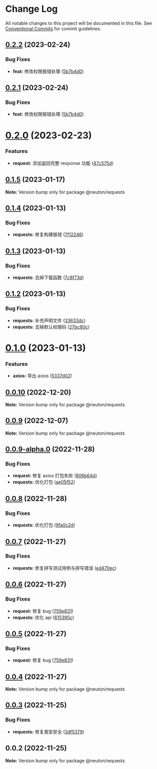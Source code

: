 # Change Log

All notable changes to this project will be documented in this file.
See [Conventional Commits](https://conventionalcommits.org) for commit guidelines.

## [0.2.2](https://gitee.com/ningdongyiliao/neuton-toolkit/compare/@neuton/requests@0.2.0...@neuton/requests@0.2.2) (2023-02-24)

### Bug Fixes

- **feat:** 修改权限报错处理 ([5b7b4d0](https://gitee.com/ningdongyiliao/neuton-toolkit/commits/5b7b4d0d5a1a6406705a39d2637e88ae9ce9b1eb))

## [0.2.1](https://gitee.com/ningdongyiliao/neuton-toolkit/compare/@neuton/requests@0.2.0...@neuton/requests@0.2.1) (2023-02-24)

### Bug Fixes

- **feat:** 修改权限报错处理 ([5b7b4d0](https://gitee.com/ningdongyiliao/neuton-toolkit/commits/5b7b4d0d5a1a6406705a39d2637e88ae9ce9b1eb))

# [0.2.0](https://gitee.com/ningdongyiliao/neuton-toolkit/compare/@neuton/requests@0.1.5...@neuton/requests@0.2.0) (2023-02-23)

### Features

- **request:** 添加返回完整 response 功能 ([47c575d](https://gitee.com/ningdongyiliao/neuton-toolkit/commits/47c575d5557b0df0dcf0fd065088871e10309797))

## [0.1.5](https://gitee.com/ningdongyiliao/neuton-toolkit/compare/@neuton/requests@0.1.4...@neuton/requests@0.1.5) (2023-01-17)

**Note:** Version bump only for package @neuton/requests

## [0.1.4](https://gitee.com/ningdongyiliao/neuton-toolkit/compare/@neuton/requests@0.1.3...@neuton/requests@0.1.4) (2023-01-13)

### Bug Fixes

- **requests:** 修复构建报错 ([7f12246](https://gitee.com/ningdongyiliao/neuton-toolkit/commits/7f122466004f4485022f2d61ffe6a64e7b096f1e))

## [0.1.3](https://gitee.com/ningdongyiliao/neuton-toolkit/compare/@neuton/requests@0.1.2...@neuton/requests@0.1.3) (2023-01-13)

### Bug Fixes

- **requests:** 去掉下载函数 ([7c8f73d](https://gitee.com/ningdongyiliao/neuton-toolkit/commits/7c8f73d579277955688d9a622e07be36b122de69))

## [0.1.2](https://gitee.com/ningdongyiliao/neuton-toolkit/compare/@neuton/requests@0.1.0...@neuton/requests@0.1.2) (2023-01-13)

### Bug Fixes

- **requests:** 补充声明文件 ([33633dc](https://gitee.com/ningdongyiliao/neuton-toolkit/commits/33633dc162f40e7bbc29ea7750fde8bbaaa81c0f))
- **requests:** 去掉默认权限码 ([27bc80c](https://gitee.com/ningdongyiliao/neuton-toolkit/commits/27bc80ced3416058f39a8150ba148a4c0251d876))

# [0.1.0](https://gitee.com/ningdongyiliao/neuton-toolkit/compare/@neuton/requests@0.0.10...@neuton/requests@0.1.0) (2023-01-13)

### Features

- **axios:** 导出 axios ([5337d02](https://gitee.com/ningdongyiliao/neuton-toolkit/commits/5337d02095f27bfda16ce4833f5d93081dad538c))

## [0.0.10](https://gitee.com/ningdongyiliao/neuton-toolkit/compare/@neuton/requests@0.0.9...@neuton/requests@0.0.10) (2022-12-20)

**Note:** Version bump only for package @neuton/requests

## [0.0.9](https://gitee.com/ningdongyiliao/neuton-toolkit/compare/@neuton/requests@0.0.9-alpha.0...@neuton/requests@0.0.9) (2022-12-07)

**Note:** Version bump only for package @neuton/requests

## [0.0.9-alpha.0](https://gitee.com/ningdongyiliao/neuton-toolkit/compare/@neuton/requests@0.0.8...@neuton/requests@0.0.9-alpha.0) (2022-11-28)

### Bug Fixes

- **request:** 修复 axios 打包失败 ([806b64d](https://gitee.com/ningdongyiliao/neuton-toolkit/commits/806b64db9ea2b0ca744a8e6f8a324546fd202d50))
- **requests:** 优化打包 ([ae05f52](https://gitee.com/ningdongyiliao/neuton-toolkit/commits/ae05f526fa838ee4133881ef56e0fa5fbc82ed5d))

## [0.0.8](https://gitee.com/ningdongyiliao/neuton-toolkit/compare/@neuton/requests@0.0.7...@neuton/requests@0.0.8) (2022-11-28)

### Bug Fixes

- **requests:** 优化打包 ([9fa0c2d](https://gitee.com/ningdongyiliao/neuton-toolkit/commits/9fa0c2d06d8dd7ef69d992927a5f1309f7112dae))

## [0.0.7](https://gitee.com/ningdongyiliao/neuton-toolkit/compare/@neuton/requests@0.0.6...@neuton/requests@0.0.7) (2022-11-27)

### Bug Fixes

- **requests:** 修复拼写测试用例与拼写错误 ([ed470ec](https://gitee.com/ningdongyiliao/neuton-toolkit/commits/ed470ecdc18fc4d282f6754a4e75e50b036541c2))

## [0.0.6](https://gitee.com/ningdongyiliao/neuton-toolkit/compare/@neuton/requests@0.0.4...@neuton/requests@0.0.6) (2022-11-27)

### Bug Fixes

- **request:** 修复 bug ([759e831](https://gitee.com/ningdongyiliao/neuton-toolkit/commits/759e8310020cebcd83eb6acf6139fbe099ed06c8))
- **requests:** 优化 api ([615395c](https://gitee.com/ningdongyiliao/neuton-toolkit/commits/615395c44696ea69c9dca589476161d03bfbed55))

## [0.0.5](https://gitee.com/ningdongyiliao/neuton-toolkit/compare/@neuton/requests@0.0.4...@neuton/requests@0.0.5) (2022-11-27)

### Bug Fixes

- **request:** 修复 bug ([759e831](https://gitee.com/ningdongyiliao/neuton-toolkit/commits/759e8310020cebcd83eb6acf6139fbe099ed06c8))

## [0.0.4](https://gitee.com/ningdongyiliao/neuton-toolkit/compare/@neuton/requests@0.0.3...@neuton/requests@0.0.4) (2022-11-27)

**Note:** Version bump only for package @neuton/requests

## [0.0.3](https://gitee.com/ningdongyiliao/neuton-toolkit/compare/@neuton/requests@0.0.2...@neuton/requests@0.0.3) (2022-11-25)

### Bug Fixes

- **requests:** 修复类型安全 ([3df5379](https://gitee.com/ningdongyiliao/neuton-toolkit/commits/3df5379bae65f11d065fa7691b39d5d8e772308f))

## 0.0.2 (2022-11-25)

**Note:** Version bump only for package @neuton/requests
